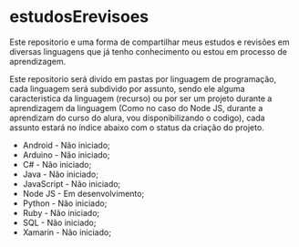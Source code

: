 # estudosErevisoes

Este repositorio e uma forma de compartilhar meus estudos e revisões em diversas linguagens que já tenho conhecimento ou estou em processo de aprendizagem.

Este repositorio será divido em pastas por linguagem de programação, cada linguagem será subdivido por assunto, sendo ele alguma caracteristica da linguagem (recurso) ou por ser um projeto durante a aprendizagem da linguagem (Como no caso do Node JS, durante a aprendizam do curso do alura, vou disponibilizando o codigo), cada assunto estará no índice abaixo com o status da criação do projeto.

* Android		-	Não iniciado;
* Arduino		-	Não iniciado;
* C#			-	Não iniciado;
* Java			-	Não iniciado;
* JavaScript	-	Não iniciado;
* Node JS		-	Em desenvolvimento;
* Python		-	Não iniciado;
* Ruby			-	Não iniciado;
* SQL			-	Não iniciado;
* Xamarin		-	Não iniciado;